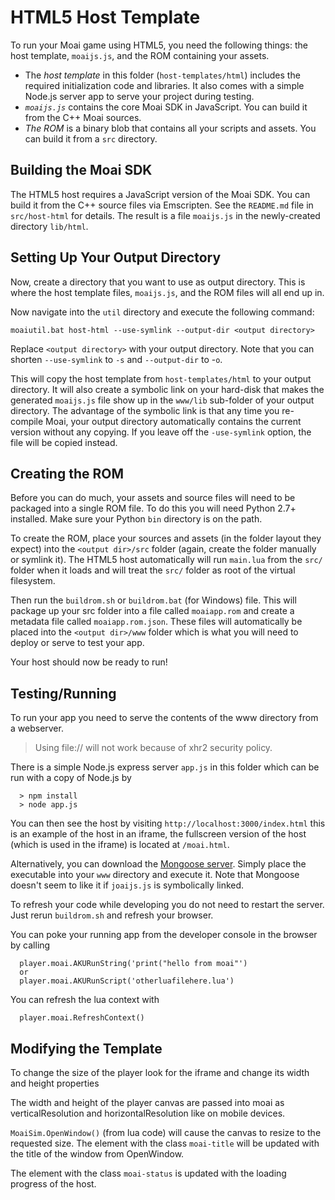 # HTML5 Host Template

To run your Moai game using HTML5, you need the following things: the host template, `moaijs.js`, and the ROM containing your assets.

- The *host template* in this folder (`host-templates/html`) includes the required initialization code and libraries. It also comes with a simple Node.js server app to serve your project during testing.
- *`moaijs.js`* contains the core Moai SDK in JavaScript. You can build it from the C++ Moai sources.
- *The ROM* is a binary blob that contains all your scripts and assets. You can build it from a `src` directory.

## Building the Moai SDK

The HTML5 host requires a JavaScript version of the Moai SDK. You can build it from the C++ source files via Emscripten. See the `README.md` file in `src/host-html` for details. The result is a file `moaijs.js` in the newly-created directory `lib/html`. 

## Setting Up Your Output Directory

Now, create a directory that you want to use as output directory. This is where the host template files, `moaijs.js`, and the ROM files will all end up in.

Now navigate into the `util` directory and execute the following command:

`moaiutil.bat host-html --use-symlink --output-dir <output directory>`

Replace `<output directory>` with your output directory. Note that you can shorten `--use-symlink` to `-s` and `--output-dir` to -`o`.

This will copy the host template from `host-templates/html` to your output directory. It will also create a symbolic link on your hard-disk that makes the generated `moaijs.js` file show up in the `www/lib` sub-folder of your output directory. The advantage of the symbolic link is that any time you re-compile Moai, your output directory automatically contains the current version without any copying. If you leave off the `-use-symlink` option, the file will be copied instead.

## Creating the ROM

Before you can do much, your assets and source files will need to be packaged into a single ROM file. To do this you will need Python 2.7+ installed. Make sure your Python `bin` directory is on the path.

To create the ROM, place your sources and assets (in the folder layout they expect) into the `<output dir>/src` folder (again, create the folder manually or symlink it). The HTML5 host automatically will run `main.lua` from the `src/` folder when it loads and will treat the `src/` folder as root of the virtual filesystem.

Then run the `buildrom.sh` or `buildrom.bat` (for Windows) file. This will package up your src folder into a file called `moaiapp.rom` and create a metadata file called `moaiapp.rom.json`.
These files will automatically be placed into the `<output dir>/www` folder which is what you will need to deploy or serve to test your app.

Your host should now be ready to run!

## Testing/Running

To run your app you need to serve the contents of the www directory from a webserver.
> Using file:// will not work because of xhr2 security policy.

There is a simple Node.js express server `app.js` in this folder which can be run with a copy of Node.js by
```
  > npm install
  > node app.js
```

You can then see the host by visiting `http://localhost:3000/index.html` this is an example of the host in an iframe, the fullscreen
version of the host (which is used in the iframe) is located at `/moai.html`.

Alternatively, you can download the [Mongoose server](http://cesanta.com/mongoose.shtml). Simply place the executable into your `www` directory and execute it. Note that Mongoose doesn't seem to like it if `joaijs.js` is symbolically linked.

To refresh your code while developing you do not need to restart the server. Just rerun `buildrom.sh` and
refresh your browser.

You can poke your running app from the developer console in the browser by calling 
```
  player.moai.AKURunString('print("hello from moai"')
  or
  player.moai.AKURunScript('otherluafilehere.lua')
```

You can refresh the lua context with 
```
  player.moai.RefreshContext()
```

## Modifying the Template

To change the size of the player look for the iframe and change its width and height properties

The width and height of the player canvas are passed into moai as verticalResolution and horizontalResolution
like on mobile devices. 

`MoaiSim.OpenWindow()` (from lua code) will cause the canvas to resize to the requested size. The element with the class 
`moai-title` will be updated with the title of the window from OpenWindow.

The element with the class `moai-status` is updated with the loading progress of the host. 
